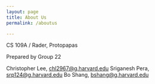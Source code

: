 ```yaml
---
layout: page
title: About Us
permalink: /aboutus

---
```


CS 109A / Rader, Protopapas

Prepared by Group 22

Christopher Lee, chl2967@g.harvard.edu
Sriganesh Pera, srp124@g.harvard.edu
Bo Shang, bshang@g.harvard.edu
